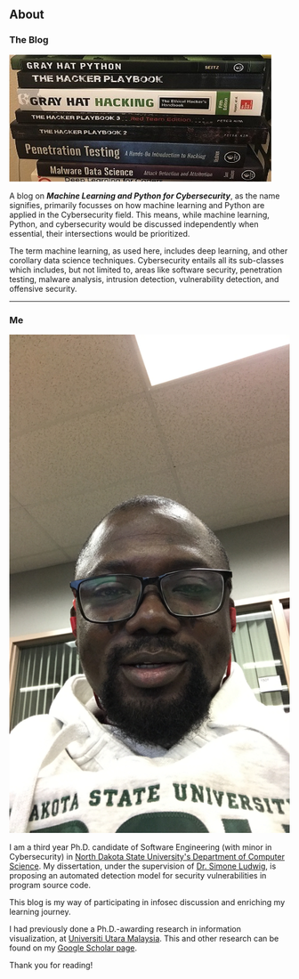 ## About

### The Blog
![](images/csbooks.jpg)

A blog on ***Machine Learning and Python for Cybersecurity***, as the name signifies, primarily focusses on how machine learning and Python are applied in the Cybersecurity field. This means, while machine learning, Python, and cybersecurity would be discussed independently when essential, their intersections would be prioritized. 

The term machine learning, as used here, includes deep learning, and other corollary data science techniques. Cybersecurity entails all its sub-classes which includes, but not limited to, areas like software security, penetration testing, malware analysis, intrusion detection, vulnerability detection, and offensive security.

---

### Me
![](images/selfimage.JPG)

I am a third year Ph.D. candidate of Software Engineering (with minor in Cybersecurity) in [North Dakota State University's Department of Computer Science](https://www.ndsu.edu/cs/). My dissertation, under the supervision of [Dr. Simone Ludwig](http://www.cs.ndsu.nodak.edu/~siludwig/contact.html), is proposing an automated detection model for security vulnerabilities in program source code. 

This blog is my way of participating in infosec discussion and enriching my learning journey.

I had previously done a Ph.D.-awarding research in information visualization, at [Universiti Utara Malaysia](http://www.uum.edu.my/). This and other research can be found on my [Google Scholar page](https://scholar.google.com/citations?user=ROaTHt0AAAAJ&hl=en).

Thank you for reading!
